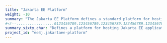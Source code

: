 ```yaml
---
title: "Jakarta EE Platform"
weight: -10
summary: "The Jakarta EE Platform defines a standard platform for hosting Jakarta EE applications."
#<!--.................0123456789.123456789.123456789.123456789.123456789.123456789-->
summary_sixty_char: "Defines a platform for hosting Jakarta EE applications"
project_id: "ee4j.jakartaee-platform"
---
```

